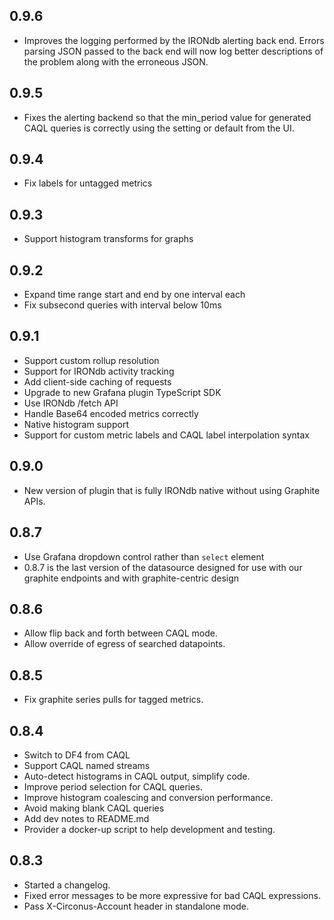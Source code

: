 
## 0.9.6

 * Improves the logging performed by the IRONdb alerting back end. Errors
 parsing JSON passed to the back end will now log better descriptions of the
 problem along with the erroneous JSON.

## 0.9.5

 * Fixes the alerting backend so that the min_period value for generated CAQL
 queries is correctly using the setting or default from the UI.

## 0.9.4

 * Fix labels for untagged metrics

## 0.9.3

 * Support histogram transforms for graphs

## 0.9.2

 * Expand time range start and end by one interval each
 * Fix subsecond queries with interval below 10ms

## 0.9.1

 * Support custom rollup resolution
 * Support for IRONdb activity tracking
 * Add client-side caching of requests
 * Upgrade to new Grafana plugin TypeScript SDK
 * Use IRONdb /fetch API
 * Handle Base64 encoded metrics correctly
 * Native histogram support
 * Support for custom metric labels and CAQL label interpolation syntax

## 0.9.0

 * New version of plugin that is fully IRONdb native without using Graphite APIs.

## 0.8.7

 * Use Grafana dropdown control rather than `select` element
 * 0.8.7 is the last version of the datasource designed for use with our graphite endpoints and with graphite-centric design

## 0.8.6

 * Allow flip back and forth between CAQL mode.
 * Allow override of egress of searched datapoints.

## 0.8.5

 * Fix graphite series pulls for tagged metrics.

## 0.8.4

 * Switch to DF4 from CAQL
 * Support CAQL named streams
 * Auto-detect histograms in CAQL output, simplify code.
 * Improve period selection for CAQL queries.
 * Improve histogram coalescing and conversion performance.
 * Avoid making blank CAQL queries
 * Add dev notes to README.md
 * Provider a docker-up script to help development and testing.

## 0.8.3

 * Started a changelog.
 * Fixed error messages to be more expressive for bad CAQL expressions.
 * Pass X-Circonus-Account header in standalone mode.

